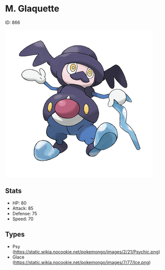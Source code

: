 # M. Glaquette


ID: 866

![](https://raw.githubusercontent.com/PokeAPI/sprites/master/sprites/pokemon/other/official-artwork/866.png "M. Glaquette")

## Stats


 - HP: 80
 - Attack: 85
 - Defense: 75
 - Speed: 70

## Types


 - Psy (https://static.wikia.nocookie.net/pokemongo/images/2/21/Psychic.png)
 - Glace (https://static.wikia.nocookie.net/pokemongo/images/7/77/Ice.png)
